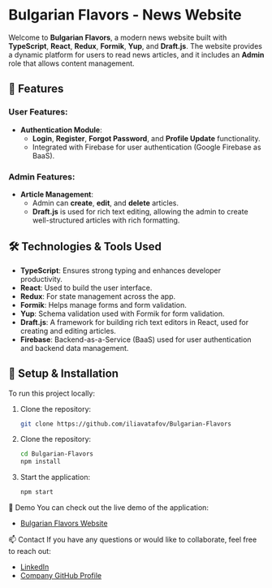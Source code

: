 # Bulgarian Flavors - News Website

Welcome to **Bulgarian Flavors**, a modern news website built with **TypeScript**, **React**, **Redux**, **Formik**, **Yup**, and **Draft.js**. The website provides a dynamic platform for users to read news articles, and it includes an **Admin** role that allows content management.

## 🚀 Features

### User Features:
- **Authentication Module**:
  - **Login**, **Register**, **Forgot Password**, and **Profile Update** functionality.
  - Integrated with Firebase for user authentication (Google Firebase as BaaS).
  
### Admin Features:
- **Article Management**:
  - Admin can **create**, **edit**, and **delete** articles.
  - **Draft.js** is used for rich text editing, allowing the admin to create well-structured articles with rich formatting.
  
## 🛠 Technologies & Tools Used

- **TypeScript**: Ensures strong typing and enhances developer productivity.
- **React**: Used to build the user interface.
- **Redux**: For state management across the app.
- **Formik**: Helps manage forms and form validation.
- **Yup**: Schema validation used with Formik for form validation.
- **Draft.js**: A framework for building rich text editors in React, used for creating and editing articles.
- **Firebase**: Backend-as-a-Service (BaaS) used for user authentication and backend data management.

## 🔧 Setup & Installation

To run this project locally:

1. Clone the repository:

   ```bash
   git clone https://github.com/iliavatafov/Bulgarian-Flavors

2. Clone the repository:

   ```bash
   cd Bulgarian-Flavors
   npm install

3. Start the application:
   
   ```bash
   npm start


📱 Demo
You can check out the live demo of the application:
- [Bulgarian Flavors Website](https://dashing-kringle-5254bd.netlify.app/)


📫 Contact
If you have any questions or would like to collaborate, feel free to reach out:
- [LinkedIn](https://www.linkedin.com/in/ilia-vatafov-517ba3163/)
- [Company GitHub Profile](https://github.com/ivatafov-rms)
